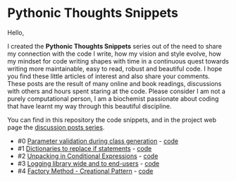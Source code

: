 # Pythonic Thoughts Snippets

Hello,

I created the **Pythonic Thoughts Snippets** series out of the need to share my connection with the code I write, how my vision and style evolve, how my mindset for code writing shapes with time in a continuous quest towards writing more maintainable, easy to read, robust and beautiful code. I hope you find these little articles of interest and also share your comments. These posts are the result of many online and book readings, discussions with others and hours spent staring at the code. Please consider I am not a purely computational person, I am a biochemist passionate about coding that have learnt my way through this beautiful discipline.

You can find in this repository the code snippets, and in the project web page the [discussion posts series](https://pythonicthoughtssnippets.github.io).

- #0 [Parameter validation during class generation](https://pythonicthoughtssnippets.github.io/#0-parameter-validation-on-class-creation) - [code](https://github.com/joaomcteixeira/Pythonic_Thoughts_Snippets/blob/master/pts-0.py)
- #1 [Dictionaries to replace if statements](https://pythonicthoughtssnippets.github.io/#1-dictionaries-for-control-flow) - [code](https://github.com/joaomcteixeira/Pythonic_Thoughts_Snippets/blob/master/pts-1.py)
- #2 [Unpacking in Conditional Expressions](https://pythonicthoughtssnippets.github.io/#2-unpacking-conditional-expressions) - [code](https://github.com/joaomcteixeira/Pythonic_Thoughts_Snippets/blob/master/pts-2.py)
- #3 [Logging library wide and to end-users](https://pythonicthoughtssnippets.github.io/#3-logging-library-wide-and-to-end-users) - [code](https://github.com/joaomcteixeira/Pythonic_Thoughts_Snippets/blob/master/pts-3.py)
- #4 [Factory Method - Creational Pattern](https://pythonicthoughtssnippets.github.io/#4-factory-method-creational-pattern) - [code](https://github.com/joaomcteixeira/Pythonic_Thoughts_Snippets/blob/master/pts-4.py)
